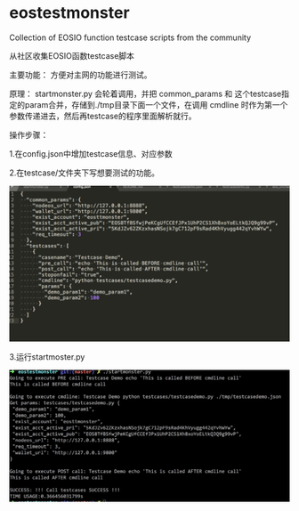 # eostestmonster
Collection of EOSIO function testcase scripts from the community

从社区收集EOSIO函数testcase脚本

主要功能：
    方便对主网的功能进行测试。

原理：
startmonster.py 会轮着调用，并把 common_params 和 这个testcase指定的param合并，存储到./tmp目录下面一个文件，在调用 cmdline 时作为第一个参数传递进去，然后再testcase的程序里面解析就行。

操作步骤：

1.在config.json中增加testcase信息、对应参数

2.在testcase/文件夹下写想要测试的功能。



![image](./image/config.png)

3.运行startmoster.py

![image](./image/startmonster.png)

